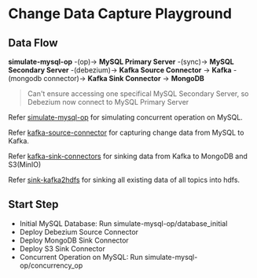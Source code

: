 # Change Data Capture Playground

## Data Flow

**simulate-mysql-op** -(op)-> **MySQL Primary Server** -(sync)-> **MySQL Secondary Server** -(debezium)-> **Kafka Source Connector** -> **Kafka** -(mongodb connector)-> **Kafka Sink Connector** -> **MongoDB**

> Can't ensure accessing one specifical MySQL Secondary Server, so Debezium now connect to MySQL Primary Server

Refer [simulate-mysql-op](./simulate-mysql-op) for simulating concurrent operation on MySQL.

Refer [kafka-source-connector](./kafka-source-connector) for capturing change data from MySQL to Kafka.

Refer [kafka-sink-connectors](./kafka-sink-connectors) for sinking data from Kafka to MongoDB and S3(MinIO)

Refer [sink-kafka2hdfs](./sink-kafka2hdfs) for sinking all existing data of all topics into hdfs.

## Start Step

* Initial MySQL Database: Run simulate-mysql-op/database_initial
* Deploy Debezium Source Connector
* Deploy MongoDB Sink Connector
* Deploy S3 Sink Connector
* Concurrent Operation on MySQL: Run simulate-mysql-op/concurrency_op
